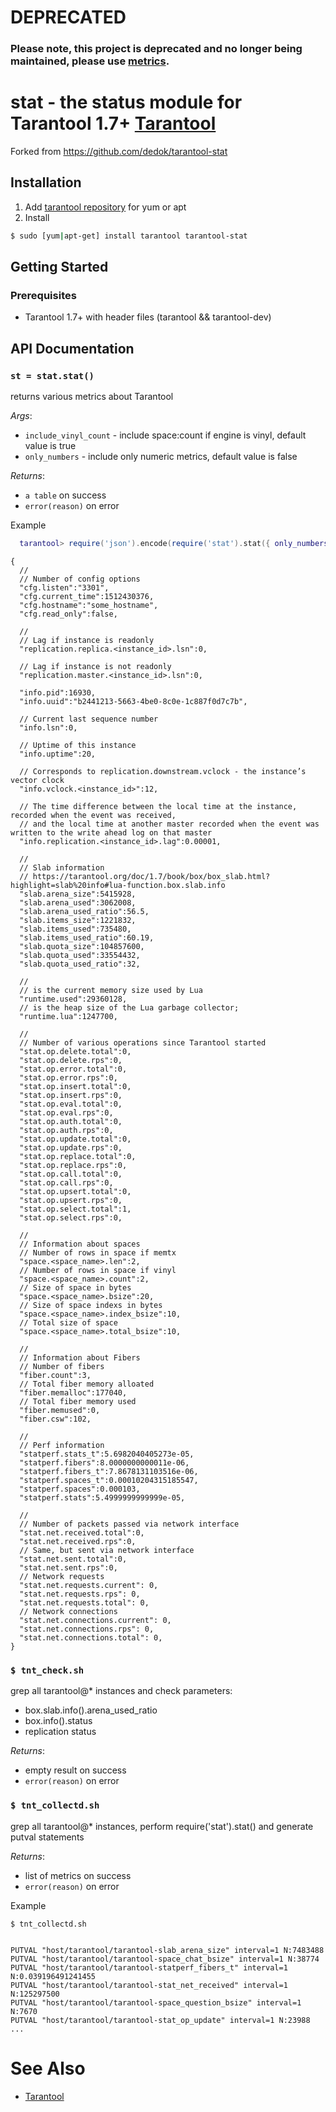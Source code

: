 # DEPRECATED

### Please note, this project is deprecated and no longer being maintained, please use [metrics](https://github.com/tarantool/metrics).

# stat - the status module for Tarantool 1.7+ [Tarantool][]

Forked from https://github.com/dedok/tarantool-stat

## Installation
1. Add [tarantool repository](http://tarantool.org/download.html) for
   yum or apt
2. Install
```bash
$ sudo [yum|apt-get] install tarantool tarantool-stat
```

## Getting Started

### Prerequisites

 * Tarantool 1.7+ with header files (tarantool && tarantool-dev)

## API Documentation

### `st = stat.stat()`

returns various metrics about Tarantool

*Args*:
 - `include_vinyl_count` - include space:count if engine is vinyl, default value is true
 - `only_numbers` - include only numeric metrics, default value is false

*Returns*:

 - `a table` on success
 - `error(reason)` on error

Example

``` lua
  tarantool> require('json').encode(require('stat').stat({ only_numbers = true }))
```

```
{
  //
  // Number of config options
  "cfg.listen":"3301",
  "cfg.current_time":1512430376,
  "cfg.hostname":"some_hostname",
  "cfg.read_only":false,
  
  //
  // Lag if instance is readonly 
  "replication.replica.<instance_id>.lsn":0,
  
  // Lag if instance is not readonly 
  "replication.master.<instance_id>.lsn":0,
  
  "info.pid":16930,
  "info.uuid":"b2441213-5663-4be0-8c0e-1c887f0d7c7b",
  
  // Current last sequence number
  "info.lsn":0,
  
  // Uptime of this instance
  "info.uptime":20,
  
  // Corresponds to replication.downstream.vclock - the instance’s vector clock 
  "info.vclock.<instance_id>":12,
  
  // The time difference between the local time at the instance, recorded when the event was received, 
  // and the local time at another master recorded when the event was written to the write ahead log on that master
  "info.replication.<instance_id>.lag":0.00001,
  
  //
  // Slab information
  // https://tarantool.org/doc/1.7/book/box/box_slab.html?highlight=slab%20info#lua-function.box.slab.info
  "slab.arena_size":5415928,
  "slab.arena_used":3062008,
  "slab.arena_used_ratio":56.5,
  "slab.items_size":1221832,
  "slab.items_used":735480,
  "slab.items_used_ratio":60.19,
  "slab.quota_size":104857600,
  "slab.quota_used":33554432,
  "slab.quota_used_ratio":32,
  
  //
  // is the current memory size used by Lua
  "runtime.used":29360128,
  // is the heap size of the Lua garbage collector;
  "runtime.lua":1247700,
  
  //
  // Number of various operations since Tarantool started
  "stat.op.delete.total":0,
  "stat.op.delete.rps":0,
  "stat.op.error.total":0,
  "stat.op.error.rps":0,
  "stat.op.insert.total":0,
  "stat.op.insert.rps":0,
  "stat.op.eval.total":0,
  "stat.op.eval.rps":0,
  "stat.op.auth.total":0,
  "stat.op.auth.rps":0,
  "stat.op.update.total":0,
  "stat.op.update.rps":0,
  "stat.op.replace.total":0,
  "stat.op.replace.rps":0,
  "stat.op.call.total":0,
  "stat.op.call.rps":0,
  "stat.op.upsert.total":0,
  "stat.op.upsert.rps":0,
  "stat.op.select.total":1,
  "stat.op.select.rps":0,
  
  //
  // Information about spaces
  // Number of rows in space if memtx
  "space.<space_name>.len":2,
  // Number of rows in space if vinyl
  "space.<space_name>.count":2,
  // Size of space in bytes
  "space.<space_name>.bsize":20,
  // Size of space indexs in bytes
  "space.<space_name>.index_bsize":10,
  // Total size of space
  "space.<space_name>.total_bsize":10,
  
  //
  // Information about Fibers
  // Number of fibers
  "fiber.count":3,
  // Total fiber memory alloated
  "fiber.memalloc":177040,
  // Total fiber memory used
  "fiber.memused":0,
  "fiber.csw":102,
  
  //
  // Perf information
  "statperf.stats_t":5.6982040405273e-05,
  "statperf.fibers":8.0000000000011e-06,
  "statperf.fibers_t":7.8678131103516e-06,
  "statperf.spaces_t":0.00010204315185547,
  "statperf.spaces":0.000103,
  "statperf.stats":5.4999999999999e-05,
  
  //
  // Number of packets passed via network interface
  "stat.net.received.total":0,
  "stat.net.received.rps":0,
  // Same, but sent via network interface
  "stat.net.sent.total":0,
  "stat.net.sent.rps":0,
  // Network requests
  "stat.net.requests.current": 0,
  "stat.net.requests.rps": 0,
  "stat.net.requests.total": 0,
  // Network connections
  "stat.net.connections.current": 0,
  "stat.net.connections.rps": 0,
  "stat.net.connections.total": 0,
}
```

### `$ tnt_check.sh`
grep all tarantool@* instances and check parameters:
 * box.slab.info().arena_used_ratio
 * box.info().status
 * replication status

*Returns*:

 - empty result on success
 - `error(reason)` on error

### `$ tnt_collectd.sh`
grep all tarantool@* instances, perform require('stat').stat() and generate putval statements

*Returns*:

 - list of metrics on success
 - `error(reason)` on error
 
 Example

``` 
$ tnt_collectd.sh
```

```

PUTVAL "host/tarantool/tarantool-slab_arena_size" interval=1 N:7483488
PUTVAL "host/tarantool/tarantool-space_chat_bsize" interval=1 N:38774
PUTVAL "host/tarantool/tarantool-statperf_fibers_t" interval=1 N:0.039196491241455
PUTVAL "host/tarantool/tarantool-stat_net_received" interval=1 N:125297500
PUTVAL "host/tarantool/tarantool-space_question_bsize" interval=1 N:7670
PUTVAL "host/tarantool/tarantool-stat_op_update" interval=1 N:23988
...
```


# See Also

 * [Tarantool][]

[Tarantool]: http://github.com/tarantool/tarantool
